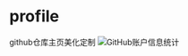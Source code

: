 # profile
github仓库主页美化定制
![GitHub账户信息统计](https://github-stats.ubrong.com/api?username=Marcus-cs&show_icons=true&theme=tokyonight) 
